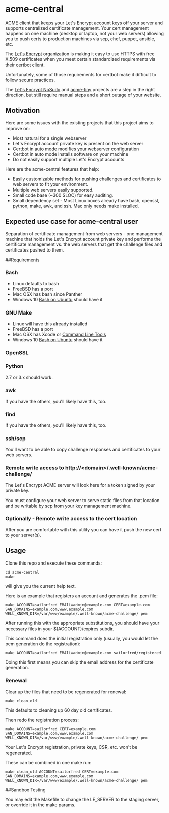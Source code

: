 # acme-central
ACME client that keeps your Let's Encrypt account keys off your server
and supports centralized certificate management.
Your cert management happens on one machine (desktop or laptop, not your web servers)
allowing you to push certs to production machines via scp, chef, puppet, ansible, etc.

The [Let's Encrypt](https://letsencrypt.org/) organization is making it
easy to use HTTPS with free X.509 certificates when you meet certain
standardized requirements via their certbot client.

Unfortunately, some of those requirements for certbot make it difficult to
follow secure practices.

The [Let's Encrypt NoSudo](https://github.com/diafygi/letsencrypt-nosudo)
and [acme-tiny](https://github.com/diafygi/acme-tiny) projects are a step in
the right direction, but still require manual steps
and a short outage of your website.

## Motivation

Here are some issues with the existing projects that
this project aims to improve on:

* Most natural for a single webserver
* Let's Encrypt account private key is present on the web server
* Certbot in auto mode modifies your webserver configuration
* Certbot in auto mode installs software on your machine
* Do not easily support multiple Let's Encrypt accounts

Here are the acme-central features that help:

* Easily customizable methods for pushing challenges and certificates to web servers to fit your environment.
* Multiple web servers easily supported.
* Small code base (~300 SLOC) for easy auditing.
* Small dependency set - Most Linux boxes already have bash, openssl, python, make, awk, and ssh. Mac only needs make installed.

## Expected use case for acme-central user

Separation of certificate management from web servers - one management
machine that holds the Let's Encrypt account private key and performs
the certificate management vs. the web servers that get the challenge
files and certificates pushed to them.

##Requirements

### Bash
* Linux defaults to bash
* FreeBSD has a port
* Mac OSX has bash since Panther
* Windows 10 [Bash on Ubuntu](https://msdn.microsoft.com/en-us/commandline/wsl/about) should have it

### GNU Make
* Linux will have this already installed
* FreeBSD has a port
* Mac OSX has Xcode or [Command Line Tools](http://osxdaily.com/2014/02/12/install-command-line-tools-mac-os-x/)
* Windows 10 [Bash on Ubuntu](https://msdn.microsoft.com/en-us/commandline/wsl/about) should have it

### OpenSSL

### Python
2.7 or 3.x should work.

### awk
If you have the others, you'll likely have this, too.

### find
If you have the others, you'll likely have this, too.

### ssh/scp
You'll want to be able to copy challenge responses and certificates to your web servers.

### Remote write access to http://&lt;domain&gt;/.well-known/acme-challenge/
The Let's Encrypt ACME server will look here for a token signed by your private key.

You must configure your web server to serve static files from that location and
be writable by scp from your key management machine.

### Optionally - Remote write access to the cert location
After you are comfortable with this utility you can have it push the new cert to your server(s).

## Usage
Clone this repo and execute these commands:

```
cd acme-central
make
```

will give you the current help text.

Here is an example that registers an account and generates the .pem file:

```
make ACCOUNT=sailorfred EMAIL=admin@example.com CERT=example.com SAN_DOMAINS=example.com,www.example.com WELL_KNOWN_DIR=/var/www/example/.well-known/acme-challenge/ pem
```

After running this with the appropriate substitutions, you should have your necessary files in your $(ACCOUNT)/expires subdir.

This command does the initial registration only (usually, you would let the pem generation do the registration):

```
make ACCOUNT=sailorfred EMAIL=admin@example.com sailorfred/registered
```

Doing this first means you can skip the email address for the certificate generation.

### Renewal
Clear up the files that need to be regenerated for renewal:

```
make clean_old
```

This defaults to cleaning up 60 day old certificates.

Then redo the registration process:

```
make ACCOUNT=sailorfred CERT=example.com SAN_DOMAINS=example.com,www.example.com WELL_KNOWN_DIR=/var/www/example/.well-known/acme-challenge/ pem
```

Your Let's Encrypt registration, private keys, CSR, etc. won't be regenerated.

These can be combined in one make run:

```
make clean_old ACCOUNT=sailorfred CERT=example.com SAN_DOMAINS=example.com,www.example.com WELL_KNOWN_DIR=/var/www/example/.well-known/acme-challenge/ pem
```

##Sandbox Testing

You may edit the Makefile to change the LE_SERVER to the staging server,
or override it in the make params.
